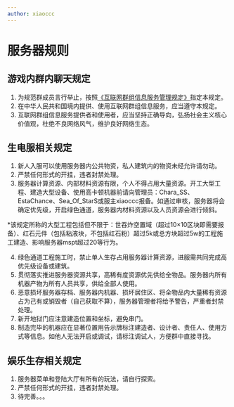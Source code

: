 ```yaml
---
author: xiaoccc
---
```

# 服务器规则

## 游戏内群内聊天规定

1. 为规范群成员言行举止，按照[《互联网群组信息服务管理规定》](http://www.cac.gov.cn/2017-09/07/c_1121623889.htm)指定本规定。
2. 在中华人民共和国境内提供、使用互联网群组信息服务，应当遵守本规定。
3. 互联网群组信息服务提供者和使用者，应当坚持正确导向，弘扬社会主义核心价值观，杜绝不良网络风气，维护良好网络生态。

## 生电服相关规定

1. 新人入服可以使用服务器内公共物资，私人建筑内的物资未经允许请勿动。
2. 严禁任何形式的开挂，违者封禁处理。
3. 服务器计算资源、内部材料资源有限，个人不得占用大量资源。开工大型工程、建造大型设备、使用高卡顿机器前请向管理员：Chara_SS、EstaChance、Sea_Of_StarS或服主xiaoccc报备。如通过审核，服务器将会确定优先级，开启绿色通道，服务器内材料资源以及人员资源会进行倾斜。

*该规定所称的大型工程包括但不限于：世吞炸空置域（超过10×10区块即需要报备）、红石元件（包括粘液块，不包括红石粉）超过5k或总方块超过5w的工程施工建造、影响服务器mspt超过20等行为。

4. 绿色通道工程施工时，禁止单人生存占用服务器计算资源，进服需共同完成高优先级设备或建筑。
5. 贯彻落实推进服务器资源共享，高稀有度资源优先供给全物品。服务器内所有机器产物为所有人员共享，供给全部人使用。
6. 恶意损坏服务器存档、服务器内机器、损坏居住区、将全物品内大量稀有资源占为己有或销毁者（自己获取不算），服务器管理者将给予警告，严重者封禁处理。
7. 新开地狱门应注意建造位置和坐标，避免串门。
8. 制造完毕的机器应在显著位置用告示牌标注建造者、设计者、责任人、使用方式等信息。如他人无法开启或调试，请标注调试人，方便群中直接寻找。

## 娱乐生存相关规定

1. 服务器菜单和登陆大厅有所有的玩法，请自行探索。
2. 严禁任何形式的开挂，违者封禁处理。
3. 待完善。。。
